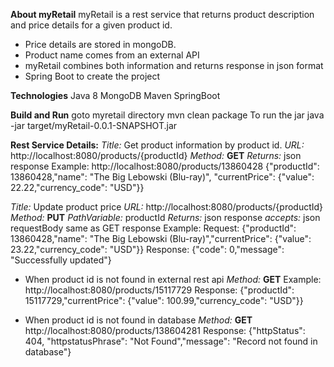 **About myRetail**
myRetail is a rest service that returns product description and price details for a given product id.

 - Price details are stored in mongoDB.
 - Product name comes from an external API
 - myRetail combines both information and returns response in json format
 - Spring Boot to create the project
 
 **Technologies**
 Java 8
 MongoDB
 Maven
 SpringBoot
 
 **Build and Run**
 goto myretail directory
 mvn clean package
 To run the jar
 java -jar target/myRetail-0.0.1-SNAPSHOT.jar
 
 
 **Rest Service Details:**
*Title:* Get product information by product id.
*URL:* http://localhost:8080/products/{productId}
*Method:* **GET**
 *Returns:* json response
    Example:
    http://localhost:8080/products/13860428
{"productId": 13860428,"name": "The Big Lebowski (Blu-ray)", "currentPrice": {"value": 22.22,"currency_code": "USD"}}

*Title:* Update product price
*URL:* http://localhost:8080/products/{productId}
*Method:* **PUT**
*PathVariable:* productId
*Returns:* json response
*accepts:* json requestBody same as GET response
Example:
Request: {"productId": 13860428,"name": "The Big Lebowski (Blu-ray)","currentPrice": {"value": 23.22,"currency_code": "USD"}}
Response: {"code": 0,"message": "Successfully updated"}

 - When product id is not found in external rest api
 *Method:* **GET**
 Example: 
 http://localhost:8080/products/15117729
 Response: {"productId": 15117729,"currentPrice": {"value": 100.99,"currency_code": "USD"}}
 
 - When product id is not found in database 
  *Method:* **GET**
http://localhost:8080/products/138604281
Response: {"httpStatus": 404, "httpstatusPhrase": "Not Found","message": "Record not found in database"}







 